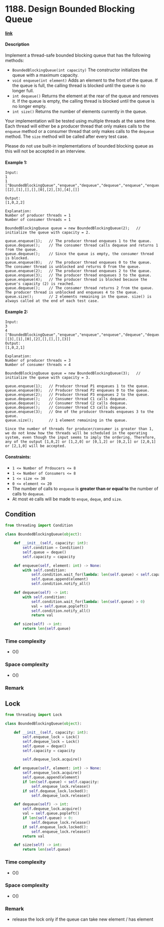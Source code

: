 # 1188. Design Bounded Blocking Queue

#### [link](https://leetcode.com/problems/design-bounded-blocking-queue/)

#### Description
Implement a thread-safe bounded blocking queue that has the following methods:

* `BoundedBlockingQueue(int capacity)` The constructor initializes the queue with a maximum capacity.
* `void enqueue(int element)` Adds an element to the front of the queue. If the queue is full, the calling thread is blocked until the queue is no longer full.
* `int dequeue()` Returns the element at the rear of the queue and removes it. If the queue is empty, the calling thread is blocked until the queue is no longer empty.
* `int size()` Returns the number of elements currently in the queue.

Your implementation will be tested using multiple threads at the same time. Each thread will either be a producer thread that only makes calls to the `enqueue` method or a consumer thread that only makes calls to the `dequeue` method. The `size` method will be called after every test case.

Please do not use built-in implementations of bounded blocking queue as this will not be accepted in an interview.

#### Example 1:
```
Input:
1
1
["BoundedBlockingQueue","enqueue","dequeue","dequeue","enqueue","enqueue","enqueue","enqueue","dequeue"]
[[2],[1],[],[],[0],[2],[3],[4],[]]

Output:
[1,0,2,2]

Explanation:
Number of producer threads = 1
Number of consumer threads = 1

BoundedBlockingQueue queue = new BoundedBlockingQueue(2);   // initialize the queue with capacity = 2.

queue.enqueue(1);   // The producer thread enqueues 1 to the queue.
queue.dequeue();    // The consumer thread calls dequeue and returns 1 from the queue.
queue.dequeue();    // Since the queue is empty, the consumer thread is blocked.
queue.enqueue(0);   // The producer thread enqueues 0 to the queue. The consumer thread is unblocked and returns 0 from the queue.
queue.enqueue(2);   // The producer thread enqueues 2 to the queue.
queue.enqueue(3);   // The producer thread enqueues 3 to the queue.
queue.enqueue(4);   // The producer thread is blocked because the queue's capacity (2) is reached.
queue.dequeue();    // The consumer thread returns 2 from the queue. The producer thread is unblocked and enqueues 4 to the queue.
queue.size();       // 2 elements remaining in the queue. size() is always called at the end of each test case.
```
#### Example 2:
```
Input:
3
4
["BoundedBlockingQueue","enqueue","enqueue","enqueue","dequeue","dequeue","dequeue","enqueue"]
[[3],[1],[0],[2],[],[],[],[3]]
Output:
[1,0,2,1]

Explanation:
Number of producer threads = 3
Number of consumer threads = 4

BoundedBlockingQueue queue = new BoundedBlockingQueue(3);   // initialize the queue with capacity = 3.

queue.enqueue(1);   // Producer thread P1 enqueues 1 to the queue.
queue.enqueue(0);   // Producer thread P2 enqueues 0 to the queue.
queue.enqueue(2);   // Producer thread P3 enqueues 2 to the queue.
queue.dequeue();    // Consumer thread C1 calls dequeue.
queue.dequeue();    // Consumer thread C2 calls dequeue.
queue.dequeue();    // Consumer thread C3 calls dequeue.
queue.enqueue(3);   // One of the producer threads enqueues 3 to the queue.
queue.size();       // 1 element remaining in the queue.

Since the number of threads for producer/consumer is greater than 1, we do not know how the threads will be scheduled in the operating system, even though the input seems to imply the ordering. Therefore, any of the output [1,0,2] or [1,2,0] or [0,1,2] or [0,2,1] or [2,0,1] or [2,1,0] will be accepted.
```

#### Constraints:
* `1 <= Number of Prdoucers <= 8`
* `1 <= Number of Consumers <= 8`
* `1 <= size <= 30`
* `0 <= element <= 20`
* The number of calls to `enqueue` is **greater than or equal to** the number of calls to `dequeue`.
* At most `40` calls will be made to `enque`, `deque`, and `size`.

## Condition
```python
from threading import Condition

class BoundedBlockingQueue(object):

    def __init__(self, capacity: int):
        self.condition = Condition()
        self.queue = deque()
        self.capacity = capacity

    def enqueue(self, element: int) -> None:
        with self.condition:
            self.condition.wait_for(lambda: len(self.queue) < self.capacity)
            self.queue.append(element)
            self.condition.notify_all()

    def dequeue(self) -> int:
        with self.condition:
            self.condition.wait_for(lambda: len(self.queue) > 0)
            val = self.queue.popleft()
            self.condition.notify_all()
            return val

    def size(self) -> int:
        return len(self.queue)
```
### Time complexity
* O()
### Space complexity
* O()
### Remark

## Lock
```python
from threading import Lock

class BoundedBlockingQueue(object):

    def __init__(self, capacity: int):
        self.enqueue_lock = Lock()
        self.dequeue_lock = Lock()
        self.queue = deque()
        self.capacity = capacity

        self.dequeue_lock.acquire()

    def enqueue(self, element: int) -> None:
        self.enqueue_lock.acquire()
        self.queue.append(element)
        if len(self.queue) < self.capacity:
            self.enqueue_lock.release()
        if self.dequeue_lock.locked():
            self.dequeue_lock.release()

    def dequeue(self) -> int:
        self.dequeue_lock.acquire()
        val = self.queue.popleft()
        if len(self.queue) > 0:
            self.dequeue_lock.release()
        if self.enqueue_lock.locked():
            self.enqueue_lock.release()
        return val

    def size(self) -> int:
        return len(self.queue)
```
### Time complexity
* O()
### Space complexity
* O()
### Remark
* release the lock only if the queue can take new element / has element